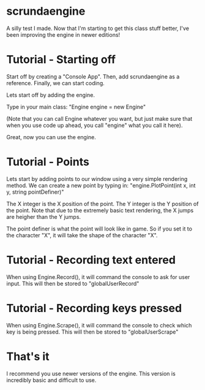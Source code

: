 # scrundaengine
A silly test I made. Now that I'm starting to get this class stuff better, I've been improving the engine in newer editions!
# Tutorial - Starting off
Start off by creating a "Console App". Then, add scrundaengine as a reference. Finally, we can start coding.

Lets start off by adding the engine.

Type in your main class: "Engine engine = new Engine"

(Note that you can call Engine whatever you want, but just make sure that when you use code up ahead, you call "engine" what you call it here).

Great, now you can use the engine.
# Tutorial - Points
Lets start by adding points to our window using a very simple rendering method. We can create a new point by typing in: "engine.PlotPoint(int x, int y, string pointDefiner)"

The X integer is the X position of the point. The Y integer is the Y position of the point. Note that due to the extremely basic text rendering, the X jumps are heigher than the Y jumps.

The point definer is what the point will look like in game. So if you set it to the character "X", it will take the shape of the character "X".
# Tutorial - Recording text entered
When using Engine.Record(), it will command the console to ask for user input. This will then be stored to "globalUserRecord"
# Tutorial - Recording keys pressed
When using Engine.Scrape(), it will command the console to check which key is being pressed. This will then be stored to "globalUserScrape"
# That's it
I recommend you use newer versions of the engine. This version is incredibly basic and difficult to use.
